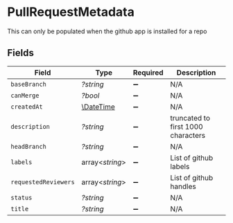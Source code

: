 # PullRequestMetadata

This can only be populated when the github app is installed for a repo


## Fields

| Field                                                         | Type                                                          | Required                                                      | Description                                                   |
| ------------------------------------------------------------- | ------------------------------------------------------------- | ------------------------------------------------------------- | ------------------------------------------------------------- |
| `baseBranch`                                                  | *?string*                                                     | :heavy_minus_sign:                                            | N/A                                                           |
| `canMerge`                                                    | *?bool*                                                       | :heavy_minus_sign:                                            | N/A                                                           |
| `createdAt`                                                   | [\DateTime](https://www.php.net/manual/en/class.datetime.php) | :heavy_minus_sign:                                            | N/A                                                           |
| `description`                                                 | *?string*                                                     | :heavy_minus_sign:                                            | truncated to first 1000 characters                            |
| `headBranch`                                                  | *?string*                                                     | :heavy_minus_sign:                                            | N/A                                                           |
| `labels`                                                      | array<*string*>                                               | :heavy_minus_sign:                                            | List of github labels                                         |
| `requestedReviewers`                                          | array<*string*>                                               | :heavy_minus_sign:                                            | List of github handles                                        |
| `status`                                                      | *?string*                                                     | :heavy_minus_sign:                                            | N/A                                                           |
| `title`                                                       | *?string*                                                     | :heavy_minus_sign:                                            | N/A                                                           |